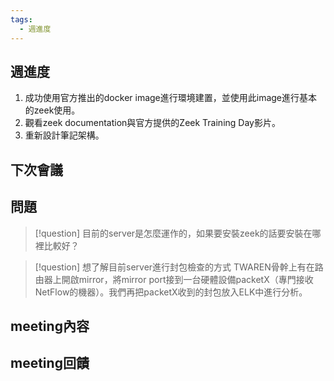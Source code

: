 ```yaml
---
tags:
  - 週進度
---
```

## 週進度
1. 成功使用官方推出的docker image進行環境建置，並使用此image進行基本的zeek使用。
2. 觀看zeek documentation與官方提供的Zeek Training Day影片。
3. 重新設計筆記架構。
## 下次會議
## 問題
> [!question] 目前的server是怎麼運作的，如果要安裝zeek的話要安裝在哪裡比較好？ 

> [!question] 想了解目前server進行封包檢查的方式
> TWAREN骨幹上有在路由器上開啟mirror，將mirror port接到一台硬體設備packetX（專門接收NetFlow的機器）。我們再把packetX收到的封包放入ELK中進行分析。
## meeting內容

## meeting回饋
